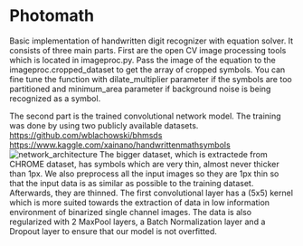 # Photomath
Basic implementation of handwritten digit recognizer with equation solver. It consists of three main parts.
First are the open CV image processing tools which is located in imageproc.py. Pass the image of the equation to the imageproc.cropped_dataset to get the array of cropped symbols. 
You can fine tune the function with dilate_multiplier parameter if the symbols are too partitioned and minimum_area parameter if background noise is being recognized as a symbol.

The second part is the trained convolutional network model. The training was done by using two publicly available datasets. 
https://github.com/wblachowski/bhmsds
https://www.kaggle.com/xainano/handwrittenmathsymbols
![network_architecture](https://user-images.githubusercontent.com/53495210/149681422-ab9810e2-5bdf-4f35-890b-e434910bb69f.png)
The bigger dataset, which is extractede from CHROME dataset, has symbols which are very thin, almost never thicker than 1px. We also preprocess all the input images so they are 1px thin so that the input data is as similar as possible to the training dataset. Afterwards, they are thinned.
The first convolutional layer has a (5x5) kernel which is more suited towards the extraction of data in low information environment of binarized single channel images. The data is
also regularized with 2 MaxPool layers, a Batch Normalization layer and a Dropout layer to ensure that our model is not overfitted.
